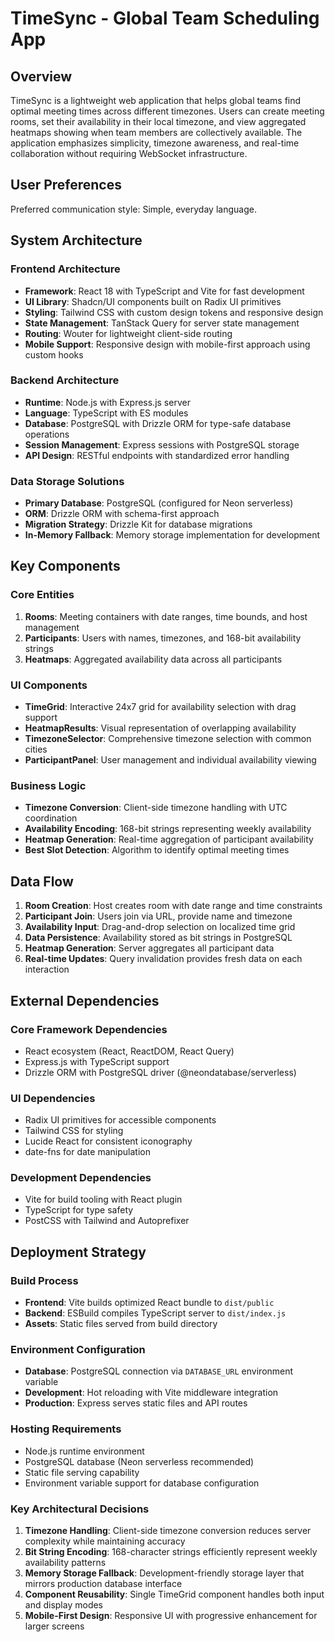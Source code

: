 # TimeSync - Global Team Scheduling App

## Overview

TimeSync is a lightweight web application that helps global teams find optimal meeting times across different timezones. Users can create meeting rooms, set their availability in their local timezone, and view aggregated heatmaps showing when team members are collectively available. The application emphasizes simplicity, timezone awareness, and real-time collaboration without requiring WebSocket infrastructure.

## User Preferences

Preferred communication style: Simple, everyday language.

## System Architecture

### Frontend Architecture
- **Framework**: React 18 with TypeScript and Vite for fast development
- **UI Library**: Shadcn/UI components built on Radix UI primitives
- **Styling**: Tailwind CSS with custom design tokens and responsive design
- **State Management**: TanStack Query for server state management
- **Routing**: Wouter for lightweight client-side routing
- **Mobile Support**: Responsive design with mobile-first approach using custom hooks

### Backend Architecture
- **Runtime**: Node.js with Express.js server
- **Language**: TypeScript with ES modules
- **Database**: PostgreSQL with Drizzle ORM for type-safe database operations
- **Session Management**: Express sessions with PostgreSQL storage
- **API Design**: RESTful endpoints with standardized error handling

### Data Storage Solutions
- **Primary Database**: PostgreSQL (configured for Neon serverless)
- **ORM**: Drizzle ORM with schema-first approach
- **Migration Strategy**: Drizzle Kit for database migrations
- **In-Memory Fallback**: Memory storage implementation for development

## Key Components

### Core Entities
1. **Rooms**: Meeting containers with date ranges, time bounds, and host management
2. **Participants**: Users with names, timezones, and 168-bit availability strings
3. **Heatmaps**: Aggregated availability data across all participants

### UI Components
- **TimeGrid**: Interactive 24x7 grid for availability selection with drag support
- **HeatmapResults**: Visual representation of overlapping availability
- **TimezoneSelector**: Comprehensive timezone selection with common cities
- **ParticipantPanel**: User management and individual availability viewing

### Business Logic
- **Timezone Conversion**: Client-side timezone handling with UTC coordination
- **Availability Encoding**: 168-bit strings representing weekly availability
- **Heatmap Generation**: Real-time aggregation of participant availability
- **Best Slot Detection**: Algorithm to identify optimal meeting times

## Data Flow

1. **Room Creation**: Host creates room with date range and time constraints
2. **Participant Join**: Users join via URL, provide name and timezone
3. **Availability Input**: Drag-and-drop selection on localized time grid
4. **Data Persistence**: Availability stored as bit strings in PostgreSQL
5. **Heatmap Generation**: Server aggregates all participant data
6. **Real-time Updates**: Query invalidation provides fresh data on each interaction

## External Dependencies

### Core Framework Dependencies
- React ecosystem (React, ReactDOM, React Query)
- Express.js with TypeScript support
- Drizzle ORM with PostgreSQL driver (@neondatabase/serverless)

### UI Dependencies
- Radix UI primitives for accessible components
- Tailwind CSS for styling
- Lucide React for consistent iconography
- date-fns for date manipulation

### Development Dependencies
- Vite for build tooling with React plugin
- TypeScript for type safety
- PostCSS with Tailwind and Autoprefixer

## Deployment Strategy

### Build Process
- **Frontend**: Vite builds optimized React bundle to `dist/public`
- **Backend**: ESBuild compiles TypeScript server to `dist/index.js`
- **Assets**: Static files served from build directory

### Environment Configuration
- **Database**: PostgreSQL connection via `DATABASE_URL` environment variable
- **Development**: Hot reloading with Vite middleware integration
- **Production**: Express serves static files and API routes

### Hosting Requirements
- Node.js runtime environment
- PostgreSQL database (Neon serverless recommended)
- Static file serving capability
- Environment variable support for database configuration

### Key Architectural Decisions

1. **Timezone Handling**: Client-side timezone conversion reduces server complexity while maintaining accuracy
2. **Bit String Encoding**: 168-character strings efficiently represent weekly availability patterns
3. **Memory Storage Fallback**: Development-friendly storage layer that mirrors production database interface
4. **Component Reusability**: Single TimeGrid component handles both input and display modes
5. **Mobile-First Design**: Responsive UI with progressive enhancement for larger screens